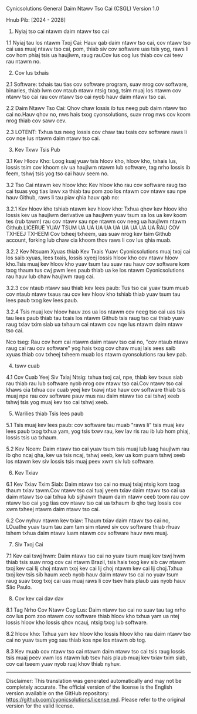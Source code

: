 Cynicsolutions General Daim Ntawv Tso Cai (CSGL)
Version 1.0

Hnub Pib: [2024 - 2028]

1. Nyiaj tso cai ntawm daim ntawv tso cai

1.1 Nyiaj tau los ntawm Txoj Cai: Hauv qab daim ntawv tso cai, cov ntawv tso cai uas muaj ntawv tso cai, pom, thiab siv cov software uas tsis yog, raws li cov hom phiaj tsis ua haujlwm, raug rauCov lus cog lus thiab cov cai teev rau ntawm no.

2. Cov lus txhais

2.1 Software: txhais tau tias cov software program, suav nrog cov software, binaries, thiab lwm cov ntaub ntawv ntsig txog, tsim muaj los ntawm cov ntawv tso cai rau cov ntawv tso cai nyob hauv daim ntawv tso cai.

2.2 Daim Ntawv Tso Cai: Qhov chaw lossis ib tus neeg pub daim ntawv tso cai no.Hauv qhov no, nws hais txog cyonsolutions, suav nrog nws cov koom nrog thiab cov sawv cev.

2.3 LOTENT: Txhua tus neeg lossis cov chaw tau txais cov software raws li cov nqe lus ntawm daim ntawv tso cai.

3. Kev Txwv Tsis Pub

3.1 Kev Hloov Kho: Loog kuaj yuav tsis hloov kho, hloov kho, txhais lus, lossis tsim cov khoom siv ua haujlwm ntawm lub software, tag nrho lossis ib feem, tshwj tsis yog tso cai hauv seem no.

3.2 Tso Cai ntawm kev hloov kho: Kev hloov kho rau cov software raug tso cai tsuas yog tias lawv xa thiab tau pom zoo los ntawm cov ntawv sau npe hauv Github, raws li tau piav qhia hauv qab no:

3.2.1 Kev hloov kho tshiab ntawm kev hloov kho: Txhua qhov kev hloov kho lossis kev ua haujlwm derivative ua haujlwm yuav tsum xa los ua kev koom tes (rub tawm) rau cov ntawv sau npe ntawm cov neeg ua haujlwm ntawm Github.LICERUE YUAV TSUM UA UA UA UA UA UA UA UA UA RAU COV TXHEEJ TXHEEM Cov txheej txheem, uas suav nrog kev tsim Github account, forking lub chaw cia khoom thov raws li cov lus qhia muab.

3.2.2 Kev Ntsuam Xyuas thiab Kev Txais Yuav: Cyonicsolutions muaj txoj cai los saib xyuas, lees txais, lossis xyeej lossis hloov kho cov ntawv hloov kho.Tsis muaj kev hloov kho yuav tsum tau suav rau hauv cov software kom txog thaum tus cwj pwm lees paub thiab ua ke los ntawm Cyonicsolutions rau hauv lub chaw haujlwm raug cai.

3.2.3 cov ntaub ntawv sau thiab kev lees paub: Tus tso cai yuav tsum muab cov ntaub ntawv txaus rau cov kev hloov kho tshiab thiab yuav tsum tau lees paub txog kev lees paub.

3.2.4 Tsis muaj kev hloov hauv zos ua los ntawm cov neeg tso cai uas tsis tau lees paub thiab tau txais los ntawm Github tsis raug tso cai thiab yuav raug txiav txim siab ua txhaum cai ntawm cov nqe lus ntawm daim ntawv tso cai.

Nco tseg: Rau cov hom cai ntawm daim ntawv tso cai no, "cov ntaub ntawv raug cai rau cov software" yog hais txog cov chaw muaj lais xees saib xyuas thiab cov txheej txheem muab los ntawm cyonsolutions rau kev pab.

4. tswv cuab

4.1 Cov Cuab Yeej Siv Txiaj Ntsig: txhua txoj cai, npe, thiab kev txaus siab rau thiab rau lub software nyob nrog cov ntawv tso cai.Cov ntawv tso cai khaws cia txhua cov cuab yeej kev txawj ntse hauv cov software thiab tsis muaj npe rau cov software pauv mus rau daim ntawv tso cai tshwj xeeb tshwj tsis yog muaj kev tso cai tshwj xeeb.

5. Warilies thiab Tsis lees paub

5.1 Tsis muaj kev lees paub: cov software tau muab "raws li" tsis muaj kev lees paub txog txhua yam, yog tsis txwv rau, kev lav ris rau ib lub hom phiaj, lossis tsis ua txhaum.

5.2 Kev Ncem: Daim ntawv tso cai yuav tsum tsis muaj lub luag haujlwm rau ib qho ncaj qha, kev ua tsis ncaj, tshwj xeeb, kev ua kom puam tshwj xeeb los ntawm kev siv lossis tsis muaj peev xwm siv lub software.

6. Kev Txiav

6.1 Kev Txiav Txim Siab: Daim ntawv tso cai no muaj txiaj ntsig kom txog thaum txiav tawm.Cov ntawv tso cai tuaj yeem txiav daim ntawv tso cai ua daim ntawv tso cai txhua lub sijhawm thaum daim ntawv ceeb toom rau cov ntawv tso cai yog tias cov ntawv tso cai ua txhaum ib qho twg lossis cov xwm txheej ntawm daim ntawv tso cai.

6.2 Cov nyhuv ntawm kev txiav: Thaum txiav daim ntawv tso cai no, LOuathe yuav tsum tau zam tam sim ntawd siv cov software thiab rhuav tshem txhua daim ntawv luam ntawm cov software hauv nws muaj.

7. Siv Txoj Cai

7.1 Kev cai tswj hwm: Daim ntawv tso cai no yuav tsum muaj kev tswj hwm thiab tsis suav nrog cov cai ntawm Brazil, tsis hais txog kev sib cav ntawm txoj kev cai lij choj ntawm txoj kev cai lij choj ntawm kev cai lij choj.Txhua txoj kev tsis sib haum xeeb nyob hauv daim ntawv tso cai no yuav tsum raug suav txog txoj cai uas muaj raws li cov tsev hais plaub uas nyob hauv São Paulo.

8. Cov kev cai dav dav

8.1 Tag Nrho Cov Ntawv Cog Lus: Daim ntawv tso cai no suav tau tag nrho cov lus pom zoo ntawm cov software thiab hloov kho txhua yam ua ntej lossis hloov kho lossis qhov ncauj, ntsig txog lub software.

8.2 hloov kho: Txhua yam kev hloov kho lossis hloov kho rau daim ntawv tso cai no yuav tsum yog sau thiab kos npe los ntawm ob tog.

8.3 Kev muab cov ntawv tso cai ntawm daim ntawv tso cai tsis raug lossis tsis muaj peev xwm los ntawm lub tsev hais plaub muaj kev txiav txim siab, cov cai tseem yuav nyob ruaj khov thiab nyhuv.

---
Disclaimer: This translation was generated automatically and may not be completely accurate. The official version of the license is the English version available on the GitHub repository: https://github.com/cyonicsolutions/license.md. Please refer to the original version for the valid license.